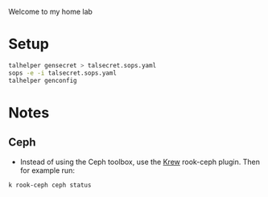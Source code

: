 Welcome to my home lab

# Setup
```bash
talhelper gensecret > talsecret.sops.yaml
sops -e -i talsecret.sops.yaml
talhelper genconfig
```

# Notes
## Ceph
- Instead of using the Ceph toolbox, use the [Krew](https://krew.sigs.k8s.io/) rook-ceph plugin. Then for example run:
```bash
k rook-ceph ceph status
```